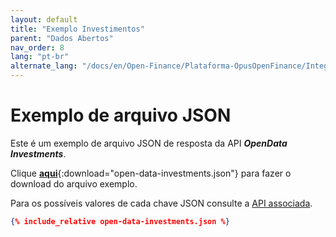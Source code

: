 ```yaml
---
layout: default
title: "Exemplo Investimentos"
parent: "Dados Abertos"
nav_order: 8
lang: "pt-br"
alternate_lang: "/docs/en/Open-Finance/Plataforma-OpusOpenFinance/Integração/apis-dados-abertos/DadosAbertos-Investments/"
---
```


# Exemplo de arquivo JSON

Este é um exemplo de arquivo JSON de resposta da API ***OpenData Investments***.

Clique [**aqui**](open-data-investments.json){:download="open-data-investments.json"} para fazer o download do arquivo exemplo.

Para os possíveis valores de cada chave JSON consulte a [API associada][Link-API].

```json
{% include_relative open-data-investments.json %}
```

[Link-API]: ../../../../swagger-ui/index.html?api=open-data-investments
